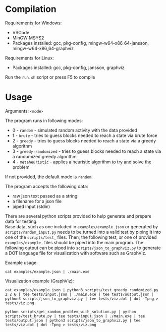 # Compilation
Requirements for Windows:
- VSCode
- MinGW MSYS2
- Packages installed: gcc, pkg-config, mingw-w64-x86_64-jansson, mingw-w64-x86_64-graphviz

Requirements for Linux:
- Packages installed: gcc, pkg-config, jansson, graphviz

Run the `run.sh` script or press F5 to compile

# Usage
Arguments: `<mode>`

The program runs in following modes:
- 0 - `random` - simulated random activity with the data provided
- 1 - `brute` - tries to guess blocks needed to reach a state via brute force
- 2 - `greedy` - tries to guess blocks needed to reach a state via a greedy algorithm
- 3 - `greedy-randomized` - tries to guess blocks needed to reach a state via a randomized greedy algorithm
- 4 - `metaheuristic` - applies a heuristic algorithm to try and solve the problem



If not provided, the default mode is `random`.

The program accepts the following data:
- raw json text passed as a string
- a filename for a json file
- piped input (stdin)

There are several python scripts provided to help generate and prepare data for testing.\
Base data, such as one included in `examples/example.json` or generated by `scripts/random_input.py` needs to be turned into a valid test by piping it into one of the `scripts/test_` files. Then, the following test, or one of provided `examples/example_` files should be piped into the main program. The following output can be piped into `scripts/json_to_graphviz.py` to generate a DOT language file for visualization with software such as GraphViz.


Example usage:
```
cat examples/example.json | ./main.exe
```

Visualization example (GraphViz):
```
cat examples/example.json | python3 scripts/test_greedy_randomized.py 2 2 6 | tee tests/input.json | ./main.exe | tee tests/output.json | python3 scripts/json_to_graphviz.py | tee tests/viz.dot | dot -Tpng > tests/viz.png
```
```
python scripts/get_random_problem_with_solution.py | python scripts/test_brute.py | tee tests/input.json | ./main.exe | tee tests/output.json | python3 scripts/json_to_graphviz.py | tee tests/viz.dot | dot -Tpng > tests/viz.png
```
